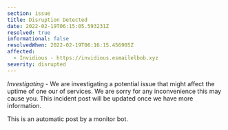 ```yaml
---
section: issue
title: Disruption Detected
date: 2022-02-19T06:15:05.593231Z
resolved: true
informational: false
resolvedWhen: 2022-02-19T06:16:15.456905Z
affected:
  - Invidious - https://invidious.esmailelbob.xyz
severity: disrupted
---
```

*Investigating* - We are investigating a potential issue that might affect the uptime of one our of services. We are sorry for any inconvenience this may cause you. This incident post will be updated once we have more information.

This is an automatic post by a monitor bot.
        